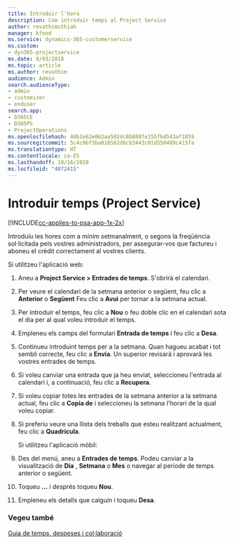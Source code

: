 ```yaml
---
title: Introduir l'hora
description: Com introduir temps al Project Service
author: revathimuthiah
manager: kfend
ms.service: dynamics-365-customerservice
ms.custom:
- dyn365-projectservice
ms.date: 8/03/2018
ms.topic: article
ms.author: revathim
audience: Admin
search.audienceType:
- admin
- customizer
- enduser
search.app:
- D365CE
- D365PS
- ProjectOperations
ms.openlocfilehash: 4db1e62e062aa5024c8b8807e155fbd543af1059
ms.sourcegitcommit: 5c4c9bf3ba018562d6cb3443c01d550489c415fa
ms.translationtype: HT
ms.contentlocale: ca-ES
ms.lasthandoff: 10/16/2020
ms.locfileid: "4072415"
---
```

# <a name="enter-time-project-service"></a>Introduir temps (Project Service)

[!INCLUDE[cc-applies-to-psa-app-1x-2x](../includes/cc-applies-to-psa-app-1x-2x.md)]

Introduïu les hores com a mínim setmanalment, o segons la freqüència sol·licitada pels vostres administradors, per assegurar-vos que factureu i aboneu el crèdit correctament al vostres clients.  
  
 Si utilitzeu l'aplicació web:  
  
1. Aneu a **Project Service > Entrades de temps**. S'obrirà el calendari.  
  
2. Per veure el calendari de la setmana anterior o següent, feu clic a **Anterior** o **Següent** Feu clic a **Avui** per tornar a la setmana actual.  
  
3. Per introduir el temps, feu clic a **Nou** o feu doble clic en el calendari sota el dia per al qual voleu introduir el temps.  
  
4. Empleneu els camps del formulari **Entrada de temps** i feu clic a **Desa**.  
  
5. Continueu introduint temps per a la setmana. Quan hagueu acabat i tot sembli correcte, feu clic a **Envia**. Un superior revisarà i aprovarà les vostres entrades de temps.  
  
6. Si voleu canviar una entrada que ja heu enviat, seleccioneu l'entrada al calendari i, a continuació, feu clic a **Recupera**.  
  
7. Si voleu copiar totes les entrades de la setmana anterior a la setmana actual, feu clic a **Copia de** i seleccioneu la setmana l'horari de la qual voleu copiar.  
  
8. Si preferiu veure una llista dels treballs que esteu realitzant actualment, feu clic a **Quadrícula**.  
  
   Si utilitzeu l'aplicació mòbil:  
  
9. Des del menú, aneu a **Entrades de temps**.     Podeu canviar a la visualització de **Dia** , **Setmana** o **Mes** o navegar al període de temps anterior o següent.  
  
10. Toqueu **...** i després toqueu **Nou**.  
  
11. Empleneu els detalls que calguin i toqueu **Desa**.  
  
### <a name="see-also"></a>Vegeu també  
 [Guia de temps, despeses i col·laboració](../psa/time-expense-collaboration-guide.md)
